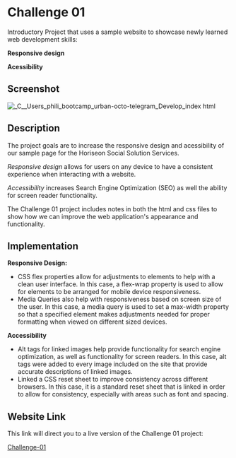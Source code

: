 # Challenge 01
Introductory Project that uses a sample website to showcase newly learned web development skills:

**Responsive design** 

**Acessibility**

## Screenshot
![_C__Users_phili_bootcamp_urban-octo-telegram_Develop_index html](https://user-images.githubusercontent.com/122698773/215564714-65026e46-3165-4fbf-aa12-9bf27828344f.png)


## Description
The project goals are to increase the responsive design and acessibility of our sample page for the Horiseon Social Solution Services.

*Responsive design* allows for users on any device to have a consistent experience when interacting with a website.

*Accessibility* increases Search Engine Optimization (SEO) as well the ability for screen reader functionality.

The Challenge 01 project includes notes in both the html and css files to show how we can improve the 
web application's appearance and functionality. 


## Implementation
**Responsive Design:**
  - CSS flex properties allow for adjustments to elements to help with a clean user interface.
    In this case, a flex-wrap property is used to allow for elements to be arranged for mobile device responsiveness.
  - Media Queries also help with responsiveness based on screen size of the user.
    In this case, a media query is used to set a max-width property so that a specified element makes adjustments needed for proper formatting when viewed on different sized devices.
    
**Accessibility**
  - Alt tags for linked images help provide functionality for search engine optimization, as well as functionality for screen readers. In this case, alt tags were added    to every image included on the site that provide accurate descriptions of linked images.
  - Linked a CSS reset sheet to improve consistency across different browsers. In this case, it is a standard reset sheet that is linked in order to allow for consistency, especially with areas such as font and spacing.
  
## Website Link
This link will direct you to a live version of the Challenge 01 project:

[Challenge-01](https://philkubz.github.io/Challenge-01-urban-octo-telegram/)

